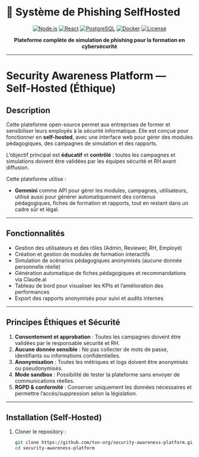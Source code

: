 # 🎣 Système de Phishing SelfHosted

<div align="center">

[![Node.js](https://img.shields.io/badge/Node.js-18+-green.svg)](https://nodejs.org/)
[![React](https://img.shields.io/badge/React-18+-blue.svg)](https://reactjs.org/)
[![PostgreSQL](https://img.shields.io/badge/PostgreSQL-14+-blue.svg)](https://postgresql.org/)
[![Docker](https://img.shields.io/badge/Docker-Ready-blue.svg)](https://docker.com/)
[![License](https://img.shields.io/badge/License-Internal_Use-red.svg)](#licence)

**Plateforme complète de simulation de phishing pour la formation en cybersécurité**

</div>

---

# Security Awareness Platform — Self-Hosted (Éthique)

## Description

Cette plateforme open-source permet aux entreprises de former et sensibiliser leurs employés à la sécurité informatique. Elle est conçue pour fonctionner en **self-hosted**, avec une interface web pour gérer des modules pédagogiques, des campagnes de simulation et des rapports.

L’objectif principal est **éducatif** et **contrôlé** : toutes les campagnes et simulations doivent être validées par les équipes sécurité et RH avant diffusion.

Cette plateforme utilise :  
- **Gemmini** comme API pour gérer les modules, campagnes, utilisateurs, utilisé aussi pour générer automatiquement des contenus pédagogiques, fiches de formation et rapports, tout en restant dans un cadre sûr et légal.  

---

## Fonctionnalités

- Gestion des utilisateurs et des rôles (Admin, Reviewer, RH, Employé)
- Création et gestion de modules de formation interactifs
- Simulation de scénarios pédagogiques anonymisés (aucune donnée personnelle réelle)
- Génération automatique de fiches pédagogiques et recommandations via Claude.ai
- Tableau de bord pour visualiser les KPIs et l’amélioration des performances
- Export des rapports anonymisés pour suivi et audits internes

---

## Principes Éthiques et Sécurité

1. **Consentement et approbation** : Toutes les campagnes doivent être validées par le responsable sécurité et RH.  
2. **Aucune donnée sensible** : Ne pas collecter de mots de passe, identifiants ou informations confidentielles.  
3. **Anonymisation** : Toutes les métriques et logs doivent être anonymisés ou pseudonymisés.  
4. **Mode sandbox** : Possibilité de tester la plateforme sans envoyer de communications réelles.  
5. **RGPD & conformité** : Conserver uniquement les données nécessaires et permettre l’accès/suppression selon la législation.

---

## Installation (Self-Hosted)

1. Cloner le repository :  
   ```bash
   git clone https://github.com/ton-org/security-awareness-platform.git
   cd security-awareness-platform
